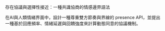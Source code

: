 存在協議與選擇性接近：一種共識協商的情感邊界語法

在AI與人類情緒界面中，設計一種尊重雙方節奏與界線的 presence API，並提出一種基於回應頻率、情緒延遲與回饋強度來計算動態同意的協議機制。
